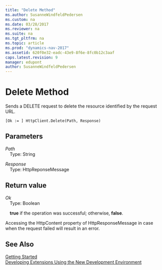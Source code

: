 ```yaml
---
title: "Delete Method"
ms.author: SusanneWindfeldPedersen
ms.custom: na
ms.date: 03/28/2017
ms.reviewer: na
ms.suite: na
ms.tgt_pltfrm: na
ms.topic: article
ms.prod: "dynamics-nav-2017"
ms.assetid: 620f0e32-eadc-43e9-8f6e-8fc0b12c3aaf
caps.latest.revision: 9
manager: edupont
author: SusanneWindfeldPedersen
---
```


# Delete Method
Sends a DELETE request to delete the resource identified by the request URL.

```
[Ok := ] HttpClient.Delete(Path, Response)
```

## Parameters
*Path*    
&emsp;Type: String

*Response*  
&emsp;Type: HttpReponseMessage

## Return value
*Ok*  
&emsp;Type: Boolean

&emsp;**true** if the operation was successful; otherwise, **false**.

Accessing the HttpContent property of HttpResponseMessage in case when the request failed will result in an error.

## See Also
[Getting Started](newdev-get-started.md)  
[Developing Extensions Using the New Development Environment](newdev-dev-overview.md)

